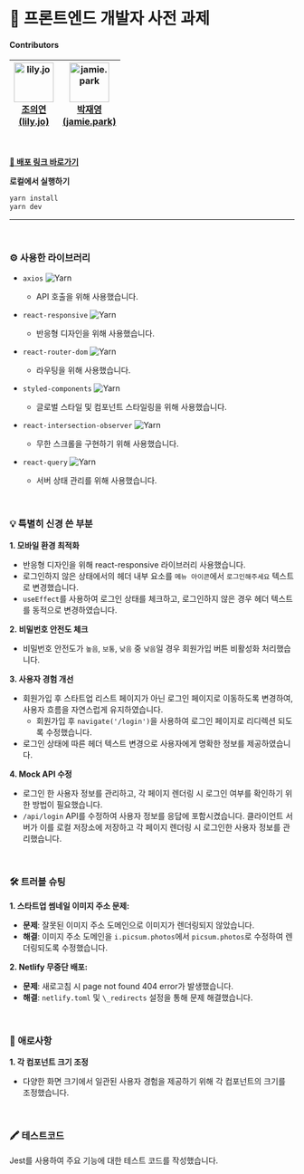 # 🦄 프론트엔드 개발자 사전 과제

#### Contributors

| <img src="https://github.com/whdmldus1116.png?size=70" alt="lily.jo" width="70"/><br>[조의연 <br/> (lily.jo)](https://github.com/whdmldus1116) | <img src="https://github.com/yoouung.png?size=70" alt="jamie.park" width="70"/><br>[박재영 <br/> (jamie.park)](https://github.com/yoouung) |
| :--------------------------------------------------------------------------------------------------------------------------------------------: | :----------------------------------------------------------------------------------------------------------------------------------------: |

<br/>

**[🔗 배포 링크 바로가기](https://lilyjamie.netlify.app)**

**로컬에서 실행하기**

```sh
yarn install
yarn dev
```

---

<br />

### ⚙️ 사용한 라이브러리

- `axios` ![Yarn](https://img.shields.io/badge/yarn-v1.7.2-blue)
  - API 호출을 위해 사용했습니다.
    
- `react-responsive` ![Yarn](https://img.shields.io/badge/yarn-v10.0.0-blue)
  - 반응형 디자인을 위해 사용했습니다.
    
- `react-router-dom` ![Yarn](https://img.shields.io/badge/yarn-v6.25.1-blue)
  - 라우팅을 위해 사용했습니다.
    
- `styled-components` ![Yarn](https://img.shields.io/badge/yarn-v6.1.12-blue)
  - 글로벌 스타일 및 컴포넌트 스타일링을 위해 사용했습니다.
    
- `react-intersection-observer` ![Yarn](https://img.shields.io/badge/yarn-v9.13.0-blue)
  - 무한 스크롤을 구현하기 위해 사용했습니다.
    
- `react-query` ![Yarn](https://img.shields.io/badge/yarn-v3.39.3-blue)
  - 서버 상태 관리를 위해 사용했습니다.

<br/>

### 💡 특별히 신경 쓴 부분

**1. 모바일 환경 최적화**

- 반응형 디자인을 위해 react-responsive 라이브러리 사용했습니다.
- 로그인하지 않은 상태에서의 헤더 내부 요소를 `메뉴 아이콘`에서 `로그인해주세요` 텍스트로 변경했습니다.
- `useEffect`를 사용하여 로그인 상태를 체크하고, 로그인하지 않은 경우 헤더 텍스트를 동적으로 변경하였습니다.

**2. 비밀번호 안전도 체크**

- 비밀번호 안전도가 `높음`, `보통`, `낮음` 중 `낮음`일 경우 회원가입 버튼 비활성화 처리했습니다.

**3. 사용자 경험 개선**

- 회원가입 후 스타트업 리스트 페이지가 아닌 로그인 페이지로 이동하도록 변경하여, 사용자 흐름을 자연스럽게 유지하였습니다.
  - 회원가입 후 `navigate('/login')`을 사용하여 로그인 페이지로 리디렉션 되도록 수정했습니다.
- 로그인 상태에 따른 헤더 텍스트 변경으로 사용자에게 명확한 정보를 제공하였습니다.

**4. Mock API 수정**

- 로그인 한 사용자 정보를 관리하고, 각 페이지 렌더링 시 로그인 여부를 확인하기 위한 방법이 필요했습니다.
- `/api/login` API를 수정하여 사용자 정보를 응답에 포함시켰습니다. 클라이언트 서버가 이를 로컬 저장소에 저장하고 각 페이지 렌더링 시 로그인한 사용자 정보를 관리했습니다.

<br/>

### 🛠️ 트러블 슈팅

**1. 스타트업 썸네일 이미지 주소 문제:**

- **문제**: 잘못된 이미지 주소 도메인으로 이미지가 렌더링되지 않았습니다.
- **해결**: 이미지 주소 도메인을 `i.picsum.photos`에서 `picsum.photos`로 수정하여 렌더링되도록 수정했습니다.

**2. Netlify 무중단 배포:**

- **문제**: 새로고침 시 page not found 404 error가 발생했습니다.
- **해결**: `netlify.toml` 및 `\_redirects` 설정을 통해 문제 해결했습니다.

<br/>

### 🚧 애로사항

**1. 각 컴포넌트 크기 조정**

- 다양한 화면 크기에서 일관된 사용자 경험을 제공하기 위해 각 컴포넌트의 크기를 조정했습니다.

<br/>

### 🖍️ 테스트코드

Jest를 사용하여 주요 기능에 대한 테스트 코드를 작성했습니다.

<br/>
